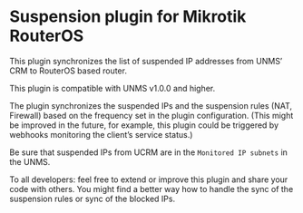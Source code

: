 # Suspension plugin for Mikrotik RouterOS
This plugin synchronizes the list of suspended IP addresses from UNMS’ CRM to RouterOS based router. 

This plugin is compatible with UNMS v1.0.0 and higher.

The plugin synchronizes the suspended IPs and the suspension rules (NAT, Firewall) based on the frequency set in the plugin configuration. (This might be improved in the future, for example, this plugin could be triggered by webhooks monitoring the client’s service status.)

Be sure that suspended IPs from UCRM are in the `Monitored IP subnets` in the UNMS.

To all developers: feel free to extend or improve this plugin and share your code with others. You might find a better way how to handle the sync of the suspension rules or sync of the blocked IPs.
